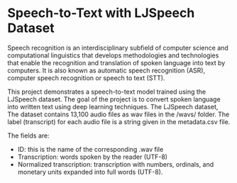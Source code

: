 # Speech-to-Text with LJSpeech Dataset

Speech recognition is an interdisciplinary subfield of computer science and computational linguistics that develops methodologies and technologies that enable the recognition and translation of spoken language into text by computers. It is also known as automatic speech recognition (ASR), computer speech recognition or speech to text (STT).

This project demonstrates a speech-to-text model trained using the LJSpeech dataset. The goal of the project is to convert spoken language into written text using deep learning techniques. The LJSpeech dataset, The dataset contains 13,100 audio files as wav files in the /wavs/ folder. The label (transcript) for each audio file is a string given in the metadata.csv file.

The fields are:
- ID: this is the name of the corresponding .wav file
- Transcription: words spoken by the reader (UTF-8)
- Normalized transcription: transcription with numbers, ordinals, and monetary units expanded into full words (UTF-8).
